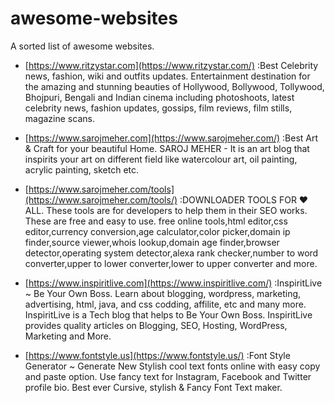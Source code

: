 # awesome-websites
A sorted list of awesome websites.
* [https://www.ritzystar.com](https://www.ritzystar.com/) :Best Celebrity news, fashion, wiki and outfits updates. Entertainment destination for the amazing and stunning beauties of Hollywood, Bollywood, Tollywood, Bhojpuri, Bengali and Indian cinema including photoshoots, latest celebrity news, fashion updates, gossips, film reviews, film stills, magazine scans.
* [https://www.sarojmeher.com](https://www.sarojmeher.com/) :Best Art & Craft for your beautiful Home. SAROJ MEHER - It is an art blog that inspirits your art on different field like watercolour art, oil painting, acrylic painting, sketch etc.
* [https://www.sarojmeher.com/tools](https://www.sarojmeher.com/tools/) :DOWNLOADER TOOLS FOR ❤️ ALL. These tools are for developers to help them in their SEO works. These are free and easy to use. free online tools,html editor,css editor,currency conversion,age calculator,color picker,domain ip finder,source viewer,whois lookup,domain age finder,browser detector,operating system detector,alexa rank checker,number to word converter,upper to lower converter,lower to upper converter and more.

* [https://www.inspiritlive.com](https://www.inspiritlive.com/) :InspiritLive ~ Be Your Own Boss. Learn about blogging, wordpress, marketing, advertising, html, java, and css codding, affilite, etc and many more. InspiritLive is a Tech blog that helps to Be Your Own Boss. InspiritLive provides quality articles on Blogging, SEO, Hosting, WordPress, Marketing and More.
* [https://www.fontstyle.us](https://www.fontstyle.us/) :Font Style Generator ~ Generate New Stylish cool text fonts online with easy copy and paste option. Use fancy text for Instagram, Facebook and Twitter profile bio. Best ever Cursive, stylish & Fancy Font Text maker.
